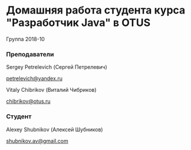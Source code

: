 # Домашняя работа студента курса "Разработчик Java" в OTUS

Группа 2018-10

### Преподаватели
Sergey Petrelevich (Сергей Петрелевич)

petrelevich@yandex.ru


Vitaly Chibrikov (Виталий Чибриков)

chibrikov@otus.ru

### Студент

Alexey Shubnikov (Алексей Шубников)

shubnikov.av@gmail.com
